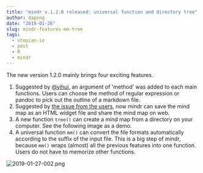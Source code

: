 ```yaml
---
title: "mindr v.1.2.0 released: universal function and directory tree"
author: dapeng
date: "2019-01-26"
slug: mindr-features-mm-tree
tags: 
  - utopian-io
  - post
  - R
  - mindr
---
```



The new version 1.2.0 mainly brings four exciting features.

1. Suggested by [@yihui](https://github.com/yihui), an argument of 'method' was added to each main functions. Users can choose the method of regular expression or pandoc to pick out the outline of a markdown file. 
2. Suggested by [the issue from the users](https://github.com/pzhaonet/mindr/issues/11), now mindr can save the mind map as an HTML widget file and share the mind map on web.
3. A new function `tree()` can create a mind map from a directory on your computer. See the following image as a demo.
4. A universal function `mm()` can convert the file formats automatically according to the suffix of the input file. This is a big step of mindr, because `mm()` wraps (almost) all the previous features into one function. Users do not have to memorize other functions.

![2019-01-27-002.png](https://cdn.steemitimages.com/DQmT3fxiojY6Lg7x3EdmPV7J8XpP54V73FRunejw18ANz3G/2019-01-27-002.png)


